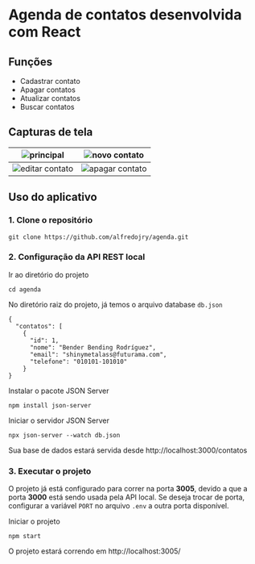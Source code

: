 # Agenda de contatos desenvolvida com React

## Funções
* Cadastrar contato
* Apagar contatos
* Atualizar contatos
* Buscar contatos

## Capturas de tela

| ![principal](https://i.postimg.cc/gjrDspGB/localhost-3005.png) | ![novo contato](https://i.postimg.cc/y6rndDPq/localhost-3005-novo.png) |
|--|--|
| ![editar contato](https://i.postimg.cc/8P2HRx9t/localhost-3005-edit.png) | ![apagar contato](https://i.postimg.cc/sg5JwwRy/localhost-3005-del.png) |

## Uso do aplicativo

### 1. Clone o repositório
```
git clone https://github.com/alfredojry/agenda.git
```
### 2. Configuração da API REST local
Ir ao diretório do projeto
```
cd agenda
```
No diretório raiz do projeto, já temos o arquivo database `db.json`

```
{
  "contatos": [
    {
      "id": 1,
      "nome": "Bender Bending Rodríguez",
      "email": "shinymetalass@futurama.com",
      "telefone": "010101-101010"
    }
}
```

Instalar o pacote JSON Server
```
npm install json-server
```
Iniciar o servidor JSON Server
```
npx json-server --watch db.json
```
Sua base de dados estará servida desde http://localhost:3000/contatos

### 3. Executar o projeto
O projeto já está configurado para correr na porta **3005**, devido a que a porta **3000** está sendo usada pela API local. Se deseja trocar de porta, configurar a variável `PORT` no arquivo `.env` a outra porta disponível.

Iniciar o projeto
```
npm start
```
O projeto estará correndo em http://localhost:3005/

